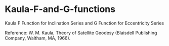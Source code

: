 # Kaula-F-and-G-functions
Kaula F Function for Inclination Series and  G Function for Eccentricity Series

Reference: W. M. Kaula, Theory of Satellite Geodesy (Blaisdell Publishing Company, Waltham, MA, 1966).
